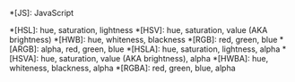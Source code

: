 *[JS]: JavaScript

*[HSL]: hue, saturation, lightness
*[HSV]: hue, saturation, value (AKA brightness)
*[HWB]: hue, whiteness, blackness
*[RGB]: red, green, blue
*[ARGB]: alpha, red, green, blue
*[HSLA]: hue, saturation, lightness, alpha
*[HSVA]: hue, saturation, value (AKA brightness), alpha
*[HWBA]: hue, whiteness, blackness, alpha
*[RGBA]: red, green, blue, alpha
